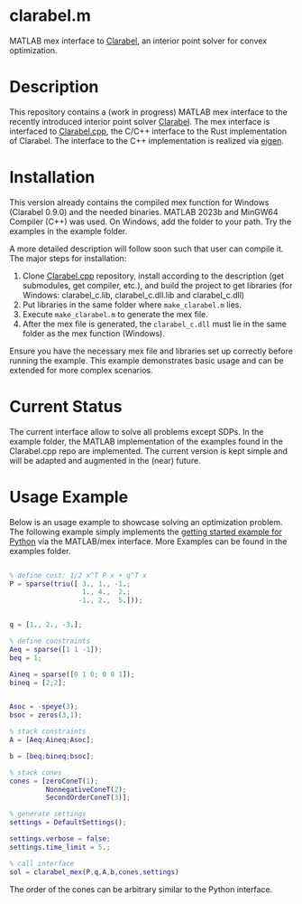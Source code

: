 # clarabel.m

MATLAB mex interface to [Clarabel](https://clarabel.org/stable/), an interior point solver for convex optimization.

# Description

This repository contains a (work in progress) MATLAB mex interface to the recently introduced interior point solver [Clarabel](https://clarabel.org/stable/). The mex interface is interfaced to 
[Clarabel.cpp](https://github.com/oxfordcontrol/Clarabel.cpp/tree/main](https://github.com/oxfordcontrol/Clarabel.cpp/tree/main)), the C/C++ interface to the Rust implementation of Clarabel. The interface to the C++ implementation is realized via [eigen](https://eigen.tuxfamily.org/index.php?title=Main\_Page](https://eigen.tuxfamily.org/index.php?title=Main_Page)).

# Installation
This version already contains the compiled mex function for Windows (Clarabel 0.9.0) and the needed binaries. MATLAB 2023b and MinGW64 Compiler (C++) was used. On Windows, add the folder to your path. Try the examples in the example folder.

A more detailed description will follow soon such that user can compile it. The major steps for installation:

1. Clone [Clarabel.cpp](https://github.com/oxfordcontrol/Clarabel.cpp/tree/main](https://github.com/oxfordcontrol/Clarabel.cpp/tree/main)) repository, install according to the description (get submodules, get compiler, etc.), and build the project to get libraries (for Windows: clarabel_c.lib, clarabel_c.dll.lib and clarabel_c.dll)
2. Put libraries in the same folder where `make_clarabel.m` lies.
3. Execute `make_clarabel.m` to generate the mex file.
4. After the mex file is generated, the `clarabel_c.dll` must lie in the same folder as the mex function (Windows).


Ensure you have the necessary mex file and libraries set up correctly before running the example. This example demonstrates basic usage and can be extended for more complex scenarios.

# Current Status
The current interface allow to solve all problems except SDPs. In the example folder, the MATLAB implementation of the examples found in the Clarabel.cpp repo are implemented. The current version is kept simple and will be adapted and augmented in the (near) future. 

# Usage Example

Below is an usage example to showcase solving an optimization problem.
The following example simply implements the [getting started example for Python](https://clarabel.org/stable/python/getting_started_py/) via the MATLAB/mex interface. More Examples can be found in the examples folder.

```matlab

% define cost: 1/2 x^T P x + q^T x
P = sparse(triu([ 3., 1., -1.;
                  1., 4.,  2.;
                 -1., 2.,  5.]));


q = [1., 2., -3.];

% define constraints
Aeq = sparse([1 1 -1]);
beq = 1;

Aineq = sparse([0 1 0; 0 0 1]);
bineq = [2;2];


Asoc = -speye(3);
bsoc = zeros(3,1);

% stack constraints
A = [Aeq;Aineq;Asoc];

b = [beq;bineq;bsoc];

% stack cones
cones = [zeroConeT(1);
         NonnegativeConeT(2);
         SecondOrderConeT(3)];

% generate settings
settings = DefaultSettings();

settings.verbose = false;
settings.time_limit = 5.;

% call interface
sol = clarabel_mex(P,q,A,b,cones,settings)

```

The order of the cones can be arbitrary similar to the Python interface.
